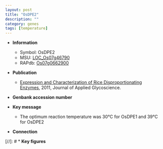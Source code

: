```yaml
---
layout: post
title: "OsDPE2"
description: ""
category: genes
tags: [temperature]
---
```


* **Information**  
    + Symbol: OsDPE2  
    + MSU: [LOC_Os07g46790](http://rice.plantbiology.msu.edu/cgi-bin/ORF_infopage.cgi?orf=LOC_Os07g46790)  
    + RAPdb: [Os07g0662900](http://rapdb.dna.affrc.go.jp/viewer/gbrowse_details/irgsp1?name=Os07g0662900)  

* **Publication**  
    + [Expression and Characterization of Rice Disproportionating Enzymes](http://www.ncbi.nlm.nih.gov/pubmed?term=Expression+and+Characterization+of+Rice+Disproportionating+Enzymes%5BTitle%5D), 2011, Journal of Applied Glycoscience.

* **Genbank accession number**  

* **Key message**  
    + The optimum reaction temperature was 30°C for OsDPE1 and 39°C for OsDPE2

* **Connection**  

[//]: # * **Key figures**  



